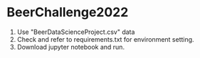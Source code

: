 # BeerChallenge2022

1. Use "BeerDataScienceProject.csv" data
2. Check and refer to requirements.txt for environment setting.
3. Download jupyter notebook and run.
